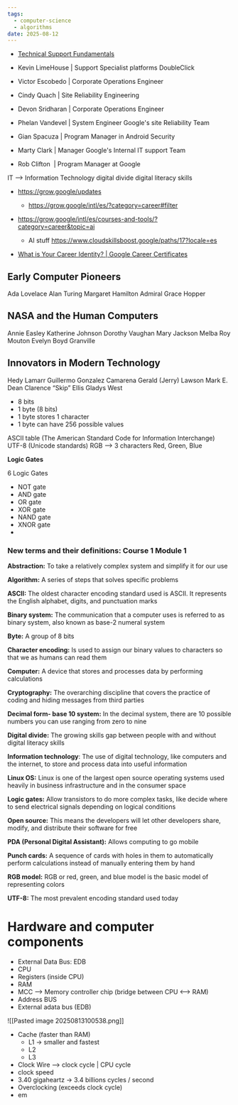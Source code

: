 ```yaml
---
tags:
  - computer-science
  - algorithms
date: 2025-08-12
---
```




* [Technical Support Fundamentals](https://www.coursera.org/learn/technical-support-fundamentals)


* Kevin LimeHouse | Support Specialist platforms DoubleClick
* Victor Escobedo | Corporate Operations Engineer
* Cindy Quach | Site Reliability Engineering
* Devon Sridharan | Corporate Operations Engineer
* Phelan Vandevel | System Engineer Google's site Reliability Team
* Gian Spacuza | Program Manager in Android Security
* Marty Clark | Manager Google's Internal IT support Team
* Rob Clifton  | Program Manager at Google

IT --> Information Technology
digital divide 
digital literacy skills

* https://grow.google/updates
	* https://grow.google/intl/es/?category=career#filter
* https://grow.google/intl/es/courses-and-tools/?category=career&topic=ai
	* AI stuff https://www.cloudskillsboost.google/paths/17?locale=es

* [What is Your Career Identity? | Google Career Certificates](https://www.youtube.com/watch?v=_xbT4qMrot4)

## Early Computer Pioneers

Ada Lovelace
Alan Turing
Margaret Hamilton
Admiral Grace Hopper
## NASA and the Human Computers

Annie Easley
Katherine Johnson
Dorothy Vaughan
Mary Jackson
Melba Roy Mouton
Evelyn Boyd Granville

## Innovators in Modern Technology

Hedy Lamarr
Guillermo Gonzalez Camarena
Gerald (Jerry) Lawson
Mark E. Dean
Clarence “Skip” Ellis
Gladys West



* 8 bits
* 1 byte (8 bits)
* 1 byte stores 1 character
* 1 byte can have 256 possible values

ASCII table (The American Standard Code for Information Interchange)
UTF-8 (Unicode standards)
RGB --> 3 characters Red, Green, Blue

**Logic Gates**

6 Logic Gates

* NOT gate
* AND gate
* OR gate
* XOR gate
* NAND gate
* XNOR gate
* 
### **New terms and their definitions: Course 1 Module 1**

**Abstraction:** To take a relatively complex system and simplify it for our use

**Algorithm:** A series of steps that solves specific problems

**ASCII:** The oldest character encoding standard used is ASCII. It represents the English alphabet, digits, and punctuation marks

**Binary system:** The communication that a computer uses is referred to as binary system, also known as base-2 numeral system

**Byte:** A group of 8 bits

**Character encoding:** Is used to assign our binary values to characters so that we as humans can read them

**Computer:** A device that stores and processes data by performing calculations

**Cryptography:** The overarching discipline that covers the practice of coding and hiding messages from third parties

**Decimal form- base 10 system:** In the decimal system, there are 10 possible numbers you can use ranging from zero to nine

**Digital divide:** The growing skills gap between people with and without digital literacy skills

**Information technology**: The use of digital technology, like computers and the internet, to store and process data into useful information

**Linux OS:** Linux is one of the largest open source operating systems used heavily in business infrastructure and in the consumer space

**Logic gates:** Allow transistors to do more complex tasks, like decide where to send electrical signals depending on logical conditions

**Open source:** This means the developers will let other developers share, modify, and distribute their software for free

**PDA (Personal Digital Assistant):** Allows computing to go mobile

**Punch cards:** A sequence of cards with holes in them to automatically perform calculations instead of manually entering them by hand

**RGB model:** RGB or red, green, and blue model is the basic model of representing colors

**UTF-8:** The most prevalent encoding standard used today

# Hardware and computer components

* External Data Bus: EDB
* CPU
* Registers (inside CPU)
* RAM
* MCC --> Memory controller chip (bridge between CPU <--> RAM)
* Address BUS
* External adata bus (EDB)

![[Pasted image 20250813100538.png]]


* Cache (faster than RAM)
	* L1 -> smaller and fastest
	* L2
	* L3
* Clock Wire --> clock cycle | CPU cycle
* clock speed
* 3.40 gigaheartz -> 3.4 billions cycles / second
* Overclocking (exceeds clock cycle)
* em
